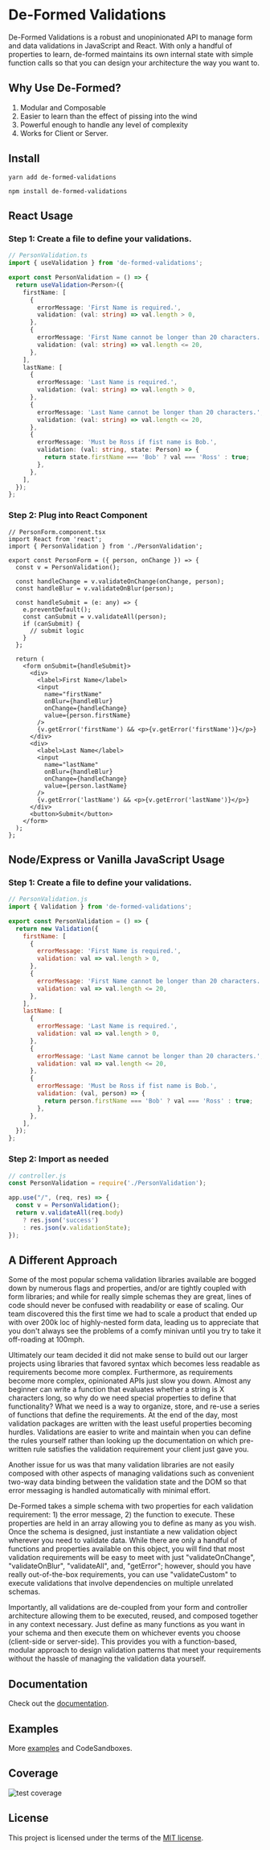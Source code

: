 # De-Formed Validations

De-Formed Validations is a robust and unopinionated API to manage form and data validations in JavaScript and React. With only a handful of properties to learn, de-formed maintains its own internal state with simple function calls so that you can design your architecture the way you want to.

## Why Use De-Formed?

1. Modular and Composable
2. Easier to learn than the effect of pissing into the wind
3. Powerful enough to handle any level of complexity
4. Works for Client or Server.

## Install
```
yarn add de-formed-validations
```
```
npm install de-formed-validations
```
## React Usage

### Step 1: Create a file to define your validations.
```ts
// PersonValidation.ts
import { useValidation } from 'de-formed-validations';

export const PersonValidation = () => {
  return useValidation<Person>({
    firstName: [
      {
        errorMessage: 'First Name is required.',
        validation: (val: string) => val.length > 0,
      },
      {
        errorMessage: 'First Name cannot be longer than 20 characters.',
        validation: (val: string) => val.length <= 20,
      },
    ],
    lastName: [
      {
        errorMessage: 'Last Name is required.',
        validation: (val: string) => val.length > 0,
      },
      {
        errorMessage: 'Last Name cannot be longer than 20 characters.',
        validation: (val: string) => val.length <= 20,
      },
      {
        errorMessage: 'Must be Ross if fist name is Bob.',
        validation: (val: string, state: Person) => {
          return state.firstName === 'Bob' ? val === 'Ross' : true;
        },
      },
    ],
  });
};
```

### Step 2: Plug into React Component
```tsx
// PersonForm.component.tsx
import React from 'react';
import { PersonValidation } from './PersonValidation';

export const PersonForm = ({ person, onChange }) => {
  const v = PersonValidation();

  const handleChange = v.validateOnChange(onChange, person);
  const handleBlur = v.validateOnBlur(person);

  const handleSubmit = (e: any) => {
    e.preventDefault();
    const canSubmit = v.validateAll(person);
    if (canSubmit) {
      // submit logic
    }
  };

  return (
    <form onSubmit={handleSubmit}>
      <div>
        <label>First Name</label>
        <input
          name="firstName"
          onBlur={handleBlur}
          onChange={handleChange}
          value={person.firstName}
        />
        {v.getError('firstName') && <p>{v.getError('firstName')}</p>}
      </div>
      <div>
        <label>Last Name</label>
        <input
          name="lastName"
          onBlur={handleBlur}
          onChange={handleChange}
          value={person.lastName}
        />
        {v.getError('lastName') && <p>{v.getError('lastName')}</p>}
      </div>
      <button>Submit</button>
    </form>
  );
};
```
## Node/Express or Vanilla JavaScript Usage

### Step 1: Create a file to define your validations.
```js
// PersonValidation.js
import { Validation } from 'de-formed-validations';

export const PersonValidation = () => {
  return new Validation({
    firstName: [
      {
        errorMessage: 'First Name is required.',
        validation: val => val.length > 0,
      },
      {
        errorMessage: 'First Name cannot be longer than 20 characters.',
        validation: val => val.length <= 20,
      },
    ],
    lastName: [
      {
        errorMessage: 'Last Name is required.',
        validation: val => val.length > 0,
      },
      {
        errorMessage: 'Last Name cannot be longer than 20 characters.',
        validation: val => val.length <= 20,
      },
      {
        errorMessage: 'Must be Ross if fist name is Bob.',
        validation: (val, person) => {
          return person.firstName === 'Bob' ? val === 'Ross' : true;
        },
      },
    ],
  });
};
```

### Step 2: Import as needed
```js
// controller.js
const PersonValidation = require('./PersonValidation');

app.use("/", (req, res) => {
  const v = PersonValidation();
  return v.validateAll(req.body)
    ? res.json('success')
    : res.json(v.validationState);
});
```

## A Different Approach
Some of the most popular schema validation libraries available are bogged down by numerous flags and properties, and/or are tightly coupled with form libraries; and while for really simple schemas they are great, lines of code should never be confused with readability or ease of scaling. Our team discovered this the first time we had to scale a product that ended up with over 200k loc of highly-nested form data, leading us to appreciate that you don't always see the problems of a comfy minivan until you try to take it off-roading at 100mph. 

Ultimately our team decided it did not make sense to build out our larger projects using libraries that favored syntax which becomes less readable as requirements become more complex. Furthermore, as requirements become more complex, opinionated APIs just slow you down. Almost any beginner can write a function that evaluates whether a string is X characters long, so why do we need special properties to define that functionality? What we need is a way to organize, store, and re-use a series of functions that define the requirements. At the end of the day, most validation packages are written with the least useful properties becoming hurdles. Validations are easier to write and maintain when you can define the rules yourself rather than looking up the documentation on which pre-written rule satisfies the validation requirement your client just gave you. 

Another issue for us was that many validation libraries are not easily composed with other aspects of managing validations such as convenient two-way data binding between the validation state and the DOM so that error messaging is handled automatically with minimal effort. 

De-Formed takes a simple schema with two properties for each validation requirement: 1) the error message, 2) the function to execute. These properties are held in an array allowing you to define as many as you wish.  Once the schema is designed, just instantiate a new validation object wherever you need to validate data. While there are only a handful of functions and properties available on this object, you will find that most validation requirements will be easy to meet with just "validateOnChange", "validateOnBlur", "validateAll", and, "getError"; however, should you have really out-of-the-box requirements, you can use "validateCustom" to execute validations that involve dependencies on multiple unrelated schemas. 

Importantly, all validations are de-coupled from your form and controller architecture allowing them to be executed, reused, and composed together in any context necessary. Just define as many functions as you want in your schema and then execute them on whichever events you choose (client-side or server-side). This provides you with a function-based, modular approach to design validation patterns that meet your requirements without the hassle of managing the validation data yourself.

## Documentation

Check out the [documentation](https://github.com/prescottbreeden/de-formed-validations/wiki/Docs).

## Examples

More [examples](https://github.com/prescottbreeden/de-formed-validations/wiki/Examples) and CodeSandboxes.

## Coverage
![test coverage](https://github.com/prescottbreeden/de-formed-validations/blob/master/test-coverage.png?raw=true)

## License

This project is licensed under the terms of the [MIT license](/LICENSE).
